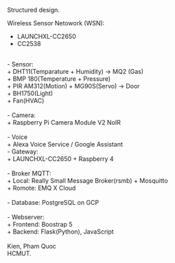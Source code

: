 Structured design.<br/>

Wireless Sensor Netowork (WSN):<br/>
+ LAUNCHXL-CC2650<br/>
+ CC2538<br/>
<br/>
- Sensor:<br/>
+ DHT11(Temparature + Humidity) -> MQ2 (Gas)<br/>
+ BMP 180(Temperature + Pressure)<br/>
+ PIR AM312(Motion) + MG90S(Servo) -> Door<br/>
+ BH1750(Light)<br/>
+ Fan(HVAC)<br/>
<br/>
- Camera:<br/>
+ Raspberry Pi Camera Module V2 NoIR<br/>
<br/>
- Voice <br/>
+ Alexa Voice Service / Google Assistant 
<br/>
- Gateway:<br/>   
+ LAUNCHXL-CC2650 + Raspberry 4<br/>
<br/>
- Broker MQTT:<br/>
+ Local:  Really Small Message Broker(rsmb) +  Mosquitto<br/>
+ Romote: EMQ X Cloud<br/>
<br/>
- Database:  PostgreSQL on GCP<br/>
<br/>
- Webserver:<br/>
+ Frontend: Boostrap 5<br/>
+ Backend: Flask(Python), JavaScript<br/>
<br/>
Kien, Pham Quoc<br/>
HCMUT.<br/>
